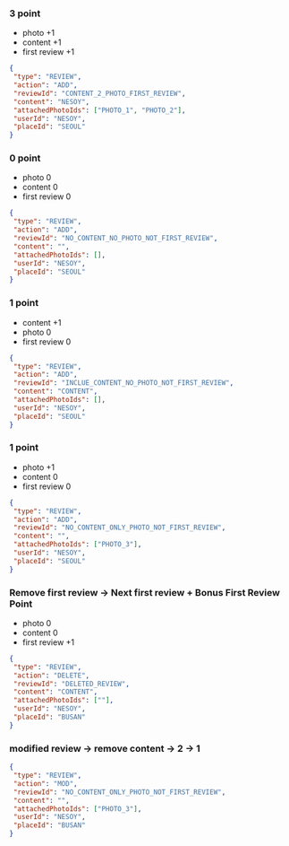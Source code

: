 ### 3 point
- photo +1
- content +1
- first review +1
```json
{
 "type": "REVIEW",
 "action": "ADD",
 "reviewId": "CONTENT_2_PHOTO_FIRST_REVIEW",
 "content": "NESOY",
 "attachedPhotoIds": ["PHOTO_1", "PHOTO_2"],
 "userId": "NESOY",
 "placeId": "SEOUL"
}
```

### 0 point  
- photo 0
- content 0
- first review 0 
```json
{
 "type": "REVIEW",
 "action": "ADD",
 "reviewId": "NO_CONTENT_NO_PHOTO_NOT_FIRST_REVIEW",
 "content": "",
 "attachedPhotoIds": [],
 "userId": "NESOY",
 "placeId": "SEOUL"
}
```

### 1 point
- content +1
- photo 0
- first review 0
```json
{
 "type": "REVIEW",
 "action": "ADD",
 "reviewId": "INCLUE_CONTENT_NO_PHOTO_NOT_FIRST_REVIEW",
 "content": "CONTENT",
 "attachedPhotoIds": [],
 "userId": "NESOY",
 "placeId": "SEOUL"
}
```

### 1 point
- photo +1
- content 0
- first review 0 
```json
{
 "type": "REVIEW",
 "action": "ADD",
 "reviewId": "NO_CONTENT_ONLY_PHOTO_NOT_FIRST_REVIEW",
 "content": "",
 "attachedPhotoIds": ["PHOTO_3"],
 "userId": "NESOY",
 "placeId": "SEOUL"
}
```

### Remove first review -> Next first review + Bonus First Review Point
- photo 0
- content 0
- first review +1
```json
{
 "type": "REVIEW",
 "action": "DELETE",
 "reviewId": "DELETED_REVIEW",
 "content": "CONTENT",
 "attachedPhotoIds": [""],
 "userId": "NESOY",
 "placeId": "BUSAN"
}
```

### modified review -> remove content -> 2 -> 1
```json
{
 "type": "REVIEW",
 "action": "MOD",
 "reviewId": "NO_CONTENT_ONLY_PHOTO_NOT_FIRST_REVIEW",
 "content": "",
 "attachedPhotoIds": ["PHOTO_3"],
 "userId": "NESOY",
 "placeId": "BUSAN"
}
```
